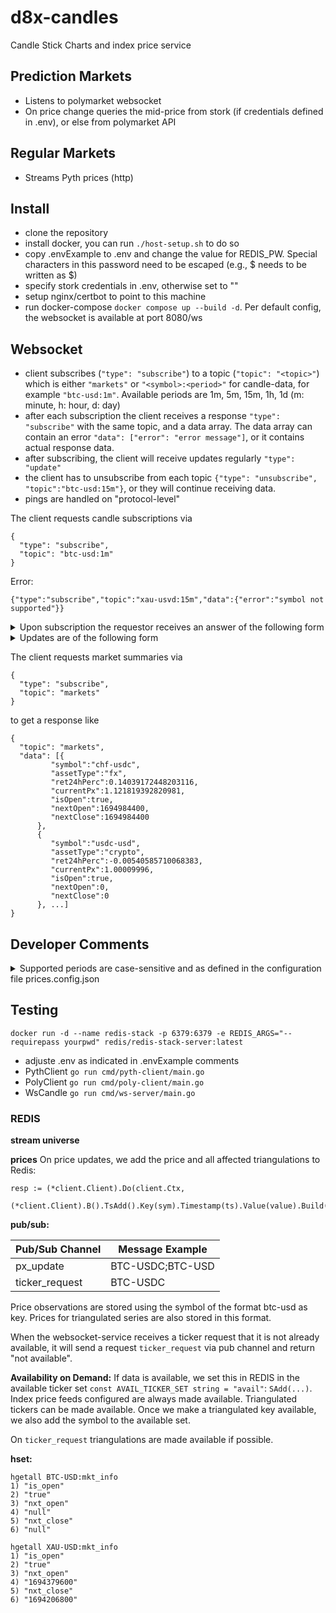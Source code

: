 # d8x-candles
Candle Stick Charts and index price service

## Prediction Markets
- Listens to polymarket websocket
- On price change queries the mid-price from stork (if credentials defined in .env), or else from polymarket API

## Regular Markets
- Streams Pyth prices (http)

## Install
- clone the repository
- install docker, you can run `./host-setup.sh` to do so
- copy .envExample to .env and change the value for REDIS_PW. Special characters in this password need to be escaped (e.g., $ needs to be written as \$)
- specify stork credentials in .env, otherwise set to ""
- setup nginx/certbot to point to this machine
- run docker-compose `docker compose up --build -d`. Per default config, the websocket is available at port 8080/ws


## Websocket

- client subscribes (`"type": "subscribe"`) to a topic (`"topic": "<topic>"`) which is either 
  `"markets"` or `"<symbol>:<period>"` for candle-data, for example `"btc-usd:1m"`. Available
  periods are 1m, 5m, 15m, 1h, 1d (m: minute, h: hour, d: day)
- after each subscription the client receives a response `"type": "subscribe"` with the same topic, and a data array. The data array can contain
  an error `"data": ["error": "error message"]`, or it contains actual response data.
- after subscribing, the client will receive updates regularly `"type": "update"`
- the client has to unsubscribe from each topic `{"type": "unsubscribe", "topic":"btc-usd:15m"}`, or they will continue receiving data. 
- pings are handled on "protocol-level"

The client requests candle subscriptions via
```
{
  "type": "subscribe",
  "topic": "btc-usd:1m"
}

```
Error:
```
{"type":"subscribe","topic":"xau-usvd:15m","data":{"error":"symbol not supported"}}
```
<details>
<summary>
Upon subscription the requestor receives an answer of the following form
</summary>


```
{
  "type": "subscribe",
  "msg": "btc-usdc:1m",
  "data": [{
    "start": 1678504920000,
    "time": "2023-03-11T03:22:00.000Z",
    "open": "20715.33957029727",
    "high": "20776.068733204742",
    "low": "20697.95967292916",
    "close": "20702.879084764278"
  }, {
    "start": 1678504980000,
    "time": "2023-03-11T03:23:00.000Z",
    "open": "20750.093849386834",
    "high": "20847.92663877994",
    "low": "20745.3458343564",
    "close": "20749.941669417913"
  }, ...]
}
```
</details>

<details>
<summary>
Updates are of the following form
</summary>

```
{{
  "type":"update",
  "topic":"btc-usd:1m",
  "data":
  {"start":1693831200000,
  "time":"2023-09-04T12:40:00.000Z",
  "open":25864.6240472,
  "high":25867.07622714,
  "low":25863.81874999,
  "close":25865.7231305}
}
```
</details>


The client requests market summaries via
```
{
  "type": "subscribe",
  "topic": "markets"
}
```

to get a response like
```
{
  "topic": "markets",
  "data": [{
         "symbol":"chf-usdc",
         "assetType":"fx",
         "ret24hPerc":0.14039172448203116,
         "currentPx":1.121819392820981,
         "isOpen":true,
         "nextOpen":1694984400,
         "nextClose":1694984400
      },
      {
         "symbol":"usdc-usd",
         "assetType":"crypto",
         "ret24hPerc":-0.00540585710068383,
         "currentPx":1.00009996,
         "isOpen":true,
         "nextOpen":0,
         "nextClose":0
      }, ...]
}
```


## Developer Comments

<details>
<summary>
Supported periods are case-sensitive and as defined in the configuration file prices.config.json
</summary>

```
{ "period": "1m", "timeMs": 60000 },
{ "period": "5m", "timeMs": 350000 },
{ "period": "15m", "timeMs": 900000 },
{ "period": "1h", "timeMs": 3600000 },
{ "period": "1d", "timeMs": 86400000 }
```
</details>

## Testing 

```
docker run -d --name redis-stack -p 6379:6379 -e REDIS_ARGS="--requirepass yourpwd" redis/redis-stack-server:latest
```
- adjuste .env as indicated in .envExample comments
- PythClient
  `go run cmd/pyth-client/main.go`
- PolyClient
  `go run cmd/poly-client/main.go`
- WsCandle
 `go run cmd/ws-server/main.go`

### REDIS

**stream universe**


**prices**
On price updates, we add the price and all affected triangulations to Redis:
```
resp := (*client.Client).Do(client.Ctx,
		(*client.Client).B().TsAdd().Key(sym).Timestamp(ts).Value(value).Build())
```

**pub/sub:**

| **Pub/Sub Channel** | **Message Example** |
|---------------------|---------------------|
| px_update           | BTC-USDC;BTC-USD    |
| ticker_request      | BTC-USDC            |

Price observations are stored using the symbol of the format btc-usd as
key. Prices for triangulated series are also stored in this format.

When the websocket-service receives a ticker request that it is not already available,
it will send a request `ticker_request` via pub channel and return "not available".

**Availability on Demand:**
If data is available, we set this in REDIS in the available ticker set `const AVAIL_TICKER_SET string = "avail"`: 
`SAdd(...)`. Index price feeds configured are always
made available. Triangulated tickers can be made available. Once we make a triangulated key available,
we also add the symbol to the available set.

On `ticker_request` triangulations are made available if possible.


**hset:**

```
hgetall BTC-USD:mkt_info 
1) "is_open"
2) "true"
3) "nxt_open"
4) "null"
5) "nxt_close"
6) "null"
```
```
hgetall XAU-USD:mkt_info
1) "is_open"
2) "true"
3) "nxt_open"
4) "1694379600"
5) "nxt_close"
6) "1694206800"
```

